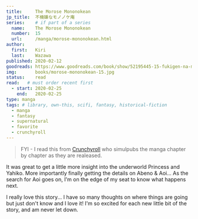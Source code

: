 ```yaml
---
title:     The Morose Mononokean
jp_title:  不機嫌なモノノケ庵
series:    # if part of a series
  name:    The Morose Mononokean
  number:  15
  url:     /manga/morose-mononokean.html
author: 
  first:   Kiri 
  last:    Wazawa
published: 2020-02-12 
goodreads: https://www.goodreads.com/book/show/52195445-15-fukigen-na-mononokean-15
img:       books/morose-mononokean-15.jpg
status:    read
read:   # must order recent first
  - start: 2020-02-25 
    end:   2020-02-25 
type: manga
tags: # library, own-this, scifi, fantasy, historical-fiction
  - manga
  - fantasy
  - supernatural
  - favorite
  - crunchyroll
---
```


> FYI - I read this from [Crunchyroll](https://www.crunchyroll.com/comics/manga/the-morose-mononokean/volumes) who simulpubs the manga chapter by chapter as they are realeased.

It was great to get a little more insight into the underworld Princess and Yahiko. More importantly finally getting the details on Abeno & Aoi... As the search for Aoi goes on, I'm on the edge of my seat to know what happens next.

I really love this story... I have so many thoughts on where things are going but just don't know and I love it! I'm so excited for each new little bit of the story, and am never let down.
